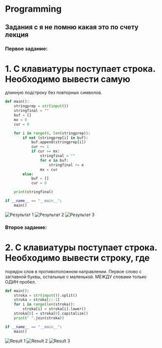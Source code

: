 # Programming

## Задания с я не помню какая это по счету лекция

### Первое задание:

# 1. С клавиатуры поступает строка. Необходимо вывести самую
длинную подстроку без повторных символов.

```Python
def main():
    stringprep = str(input())
    stringfinal = ""
    buf = []
    mx = 0
    cur = 0

    for i in range(0, len(stringprep)):
        if not (stringprep[i] in buf):
            buf.append(stringprep[i])
            cur += 1
            if cur >= mx:
                stringfinal = ""
                for e in buf:
                    stringfinal += e
                mx = cur
        else:
            buf = []
            cur = 0

    print(stringfinal)

if __name__ == "__main__":
    main()
```

![Результат 1](https://user-images.githubusercontent.com/77213122/194324064-dab9ecd8-5f0e-4e4c-b4f2-9d1b3debc2d3.png)
![Результат 2](https://user-images.githubusercontent.com/77213122/194324963-c40cc0a7-e2e8-41dc-85cb-5fe1363f2476.png)
![Результат 3](https://user-images.githubusercontent.com/77213122/194325172-62f9ff01-272f-4e72-b721-a4ac0ec73673.png)

### Второе задание:

# 2. С клавиатуры поступает строка. Необходимо вывести строку, где
порядок слов в противоположном направлении. Первое слово с
заглавной буквы, остальные с маленькой. МЕЖДУ словами только
ОДИН пробел.

```Python
def main():
    stroka = str(input()).split()
    stroka = stroka[::-1]
    for i in range(len(stroka)):
        stroka[i] = stroka[i].lower()
    stroka[0] = stroka[0].capitalize()
    print(" ".join(stroka))

if __name__ == "__main__":
    main()
```

![Result 1](https://user-images.githubusercontent.com/77213122/194328371-9ab59ac7-9fa3-4cf8-badc-c47d2f160cdb.png)
![Result 2](https://user-images.githubusercontent.com/77213122/194328559-b608c28c-ca09-47c5-907c-cd486ab7e799.png)
![Result 3](https://user-images.githubusercontent.com/77213122/194328639-0f8cc29e-1855-44c2-af04-7b3c43aa724c.png)



